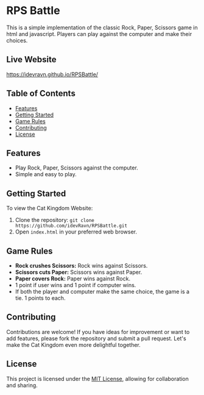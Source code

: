 # RPS Battle

This is a simple implementation of the classic Rock, Paper, Scissors game in html and javascript. Players can play against the computer and make their choices.

## Live Website

https://idevravn.github.io/RPSBattle/

## Table of Contents

- [Features](#features)
- [Getting Started](#getting-started)
- [Game Rules](#game-rules)
- [Contributing](#contributing)
- [License](#license)

## Features

- Play Rock, Paper, Scissors against the computer.
- Simple and easy to play.

## Getting Started

To view the Cat Kingdom Website:

1. Clone the repository: `git clone https://github.com/idevRavn/RPSBattle.git`
2. Open `index.html` in your preferred web browser.

## Game Rules

- **Rock crushes Scissors:** Rock wins against Scissors.
- **Scissors cuts Paper:** Scissors wins against Paper.
- **Paper covers Rock:** Paper wins against Rock.
- 1 point if user wins and 1 point if computer wins.
- If both the player and computer make the same choice, the game is a tie. 1 points to each.

## Contributing

Contributions are welcome! If you have ideas for improvement or want to add features, please fork the repository and submit a pull request. Let's make the Cat Kingdom even more delightful together.

## License

This project is licensed under the [MIT License](LICENSE), allowing for collaboration and sharing.
